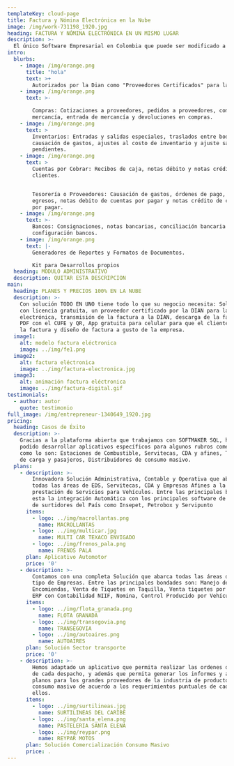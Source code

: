 ```yaml
---
templateKey: cloud-page
title: Factura y Nómina Electrónica en la Nube
image: /img/work-731198_1920.jpg
heading: FACTURA Y NÓMINA ELECTRÓNICA EN UN MISMO LUGAR
description: >-
  El único Software Empresarial en Colombia que puede ser modificado a gusto y/o necesidad del cliente. Planes para independientes, pymes y empresas, con Almacenamiento en la Nube.
intro:
  blurbs:
    - image: /img/orange.png
      title: "hola"
      text: >+
        Autorizados por la Dian como "Proveedores Certificados" para la prestación del servicio.
    - image: /img/orange.png
      text: >-

        Compras: Cotizaciones a proveedores, pedidos a proveedores, compras de
        mercancía, entrada de mercancía y devoluciones en compras.
    - image: /img/orange.png
      text: >
        Inventarios: Entradas y salidas especiales, traslados entre bodegas,
        causación de gastos, ajustes al costo de inventario y ajuste saldos
        pendientes.
    - image: /img/orange.png
      text: >
        Cuentas por Cobrar: Recibos de caja, notas débito y notas crédito
        clientes.


        Tesorería o Proveedores: Causación de gastos, órdenes de pago, cheques o
        egresos, notas debito de cuentas por pagar y notas crédito de cuentas
        por pagar.
    - image: /img/orange.png
      text: >-
        Bancos: Consignaciones, notas bancarias, conciliación bancaria y
        configuración bancos.
    - image: /img/orange.png
      text: |-
        Generadores de Reportes y Formatos de Documentos.

        Kit para Desarrollos propios
  heading: MODULO ADMINISTRATIVO
  description: QUITAR ESTA DESCRIPCION
main:
  heading: PLANES Y PRECIOS 100% EN LA NUBE
  description: >-
    Con solución TODO EN UNO tiene todo lo que su negocio necesita: Solución ERP
    con licencia gratuita, un proveedor certificado por la DIAN para la factura
    electrónica, transmisión de la factura a la DIAN, descarga de la factura en
    PDF con el CUFE y QR, App gratuita para celular para que el cliente reciba
    la factura y diseño de factura a gusto de la empresa.
  image1:
    alt: modelo factura eléctronica
    image: ../img/fe1.png
  image2:
    alt: factura eléctronica
    image: ../img/factura-electronica.jpg
  image3:
    alt: animación factura eléctronica
    image: ../img/factura-digital.gif
testimonials:
  - author: autor
    quote: testimonio
full_image: /img/entrepreneur-1340649_1920.jpg
pricing:
  heading: Casos de Éxito
  description: >-
    Gracias a la plataforma abierta que trabajamos con SOFTMAKER SQL, hemos
    podido desarrollar aplicativos específicos para algunos rubros comerciales,
    como lo son: Estaciones de Combustible, Servitecas, CDA y afines, Transporte
    de carga y pasajeros, Distribuidores de consumo masivo.
  plans:
    - description: >-
        Innovadora Solución Administrativa, Contable y Operativa que abarca
        todas las áreas de EDS, Servitecas, CDA y Empresas Afines a la
        prestación de Servicios para Vehículos. Entre las principales bondades
        esta la integración Automática con los principales software de control
        de surtidores del País como Insepet, Petrobox y Servipunto
      items:
        - logo: ../img/macrollantas.png
          name: MACROLLANTAS
        - logo: ../img/multicar.jpg
          name: MULTI CAR TEXACO ENVIGADO
        - logo: ../img/frenos_pala.png
          name: FRENOS PALA
      plan: Aplicativo Automotor
      price: '0'
    - description: >-
        Contamos con una completa Solución que abarca todas las áreas de este
        tipo de Empresas. Entre las principales bondades son: Manejo de Giros y
        Encomiendas, Venta de Tiquetes en Taquilla, Venta tiquetes por Internet,
        ERP con Contabilidad NIIF, Nomina, Control Producido por Vehículo.
      items:
        - logo: ../img/flota_granada.png
          name: FLOTA GRANADA
        - logo: ../img/transegovia.png
          name: TRANSEGOVIA
        - logo: ../img/autoaires.png
          name: AUTOAIRES
      plan: Solución Sector transporte
      price: '0'
    - description: >-
        Hemos adaptado un aplicativo que permita realizar las ordenes de cargue
        de cada despacho, y además que permita generar los informes y archivos
        planos para los grandes proveedores de la industria de productos de
        consumo masivo de acuerdo a los requerimientos puntuales de cada uno de
        ellos.
      items:
        - logo: ../img/surtilineas.jpg
          name: SURTILINEAS DEL CARIBE
        - logo: ../img/santa_elena.png
          name: PASTELERIA SANTA ELENA
        - logo: ../img/reypar.png
          name: REYPAR MOTOS
      plan: Solución Comercialización Consumo Masivo
      price: .
---
```


